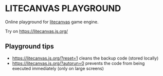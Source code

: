 # LITECANVAS PLAYGROUND

Online playground for [litecanvas](https://github.com/litecanvas/game-engine) game engine.

Try on https://litecanvas.js.org/

## Playground tips

- https://litecanvas.js.org/?reset=1 cleans the backup code (stored locally)
- https://litecanvas.js.org/?autorun=0 prevents the code from being executed immediately (only on large screens)
